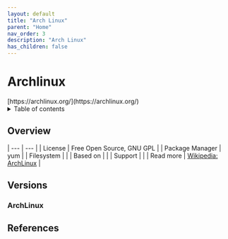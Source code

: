 ```yaml
---
layout: default
title: "Arch Linux"
parent: "Home"
nav_order: 3
description: "Arch Linux"
has_children: false
---
```


<h1>Archlinux</h1>
[https://archlinux.org/](https://archlinux.org/)

<details close markdown="block">
  <summary>
    Table of contents
  </summary>
  {: .text-delta }
1. TOC
{:toc}
</details>

## Overview

| --- | --- |
| License         | Free Open Source, GNU GPL |
| Package Manager | yum |
| Filesystem      |   |
| Based on        |   |
| Support         |   |
| Read more       | [Wikipedia: ArchLinux](https://en.wikipedia.org/wiki/Arch_Linux) |

## Versions

### ArchLinux 


## References
